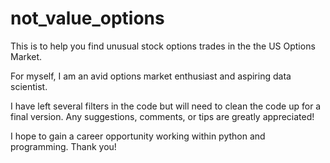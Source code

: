 # not_value_options

This is to help you find unusual stock options trades in the the US Options Market. 

For myself, I am an avid options market enthusiast and aspiring data scientist. 

I have left several filters in the code but will need to clean the code up for a final version. Any suggestions, comments, or tips are greatly appreciated!

I hope to gain a career opportunity working within python and programming. Thank you!
